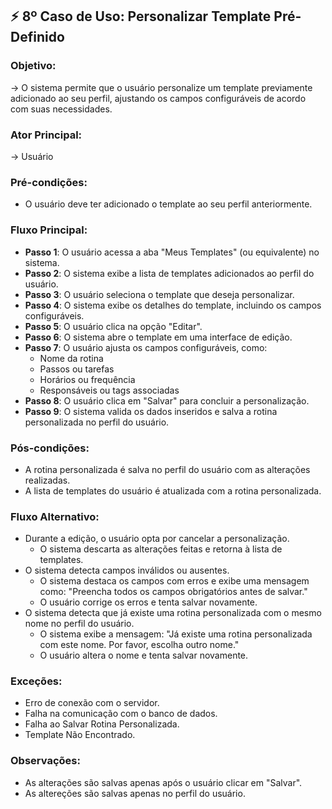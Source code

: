 ## ⚡ **8º Caso de Uso**:  Personalizar Template Pré-Definido

### Objetivo: 
→ O sistema permite que o usuário personalize um template previamente adicionado ao seu perfil, ajustando os campos configuráveis de acordo com suas necessidades.

### Ator Principal:
→  Usuário

### Pré-condições:
- O usuário deve ter adicionado o template ao seu perfil anteriormente.

### Fluxo Principal:
- **Passo 1**: O usuário acessa a aba "Meus Templates" (ou equivalente) no sistema.
- **Passo 2**: O sistema exibe a lista de templates adicionados ao perfil do usuário.
- **Passo 3**: O usuário seleciona o template que deseja personalizar.
- **Passo 4**: O sistema exibe os detalhes do template, incluindo os campos configuráveis.
- **Passo 5**: O usuário clica na opção "Editar".
- **Passo 6**: O sistema abre o template em uma interface de edição.
- **Passo 7**: O usuário ajusta os campos configuráveis, como:
    - Nome da rotina
    - Passos ou tarefas
    - Horários ou frequência
    - Responsáveis ou tags associadas
- **Passo 8**: O usuário clica em "Salvar" para concluir a personalização.
- **Passo 9**: O sistema valida os dados inseridos e salva a rotina personalizada no perfil do usuário.

### Pós-condições:
- A rotina personalizada é salva no perfil do usuário com as alterações realizadas.
- A lista de templates do usuário é atualizada com a rotina personalizada.

### Fluxo Alternativo:
- Durante a edição, o usuário opta por cancelar a personalização.
    - O sistema descarta as alterações feitas e retorna à lista de templates.
- O sistema detecta campos inválidos ou ausentes.
    - O sistema destaca os campos com erros e exibe uma mensagem como: "Preencha todos os campos obrigatórios antes de salvar."
    - O usuário corrige os erros e tenta salvar novamente.
- O sistema detecta que já existe uma rotina personalizada com o mesmo nome no perfil do usuário.
    - O sistema exibe a mensagem: "Já existe uma rotina personalizada com este nome. Por favor, escolha outro nome."
    - O usuário altera o nome e tenta salvar novamente.


### Exceções:
- Erro de conexão com o servidor.
- Falha na comunicação com o banco de dados.
- Falha ao Salvar Rotina Personalizada.
- Template Não Encontrado.

### Observações:
- As alterações são salvas apenas após o usuário clicar em "Salvar".
- As altereções são salvas apenas no perfil do usuário.